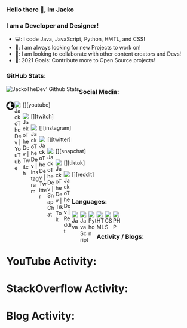 ### Hello there 👋, im Jacko 


### I am a Developer and Designer!
* 💻: I code Java, JavaScript, Python, HMTL, and CSS!
* 🌱: I am always looking for new Projects to work on! 
* 👯: I am looking to collaborate with other content creators and Devs!
* 🥅: 2021 Goals: Contribute more to Open Source projects!


### GitHub Stats:

<img align="left" alt="JackoTheDev' Github Stats" src="https://github-readme-stats.appleluis.vercel.app/api?username=JackoTheDev&show_icons=true&hide_border=true" />


### Social Media:

[<img align="left" alt="JackoTheDev.crd.co" width="22px" src="https://raw.githubusercontent.com/iconic/open-iconic/master/svg/globe.svg" />][website]

[<img align="left" alt="JackoTheDev | YouTube" width="22px" src="https://cdn.jsdelivr.net/npm/simple-icons@v3/icons/youtube.svg" />][youtube]

[<img align="left" alt="JackoTheDev | Twitch" width="22px" src="https://cdn.jsdelivr.net/npm/simple-icons@v3/icons/twitch.svg" />][twitch]

[<img align="left" alt="JackoTheDev | Instagram" width="22px" src="https://cdn.jsdelivr.net/npm/simple-icons@v3/icons/instagram.svg" />][instagram]

[<img align="left" alt="JackoTheDev | Twitter" width="22px" src="https://cdn.jsdelivr.net/npm/simple-icons@v3/icons/twitter.svg" />][twitter]

[<img align="left" alt="JackoTheDev | SnapChat" width="22px" src="https://cdn.jsdelivr.net/npm/simple-icons@v3/icons/snapchat.svg" />][snapchat]

[<img align="left" alt="JackoTheDev | TikTok" width="22px" src="https://cdn.jsdelivr.net/npm/simple-icons@v3/icons/tiktok.svg" />][tiktok]

[<img align="left" alt="JackoTheDev | Reddit" width="22px" src="https://cdn.jsdelivr.net/npm/simple-icons@v3/icons/reddit.svg" />][reddit]

<br />

### Languages:

[<img align="left" alt="Java" width="22px" src="https://cdn.jsdelivr.net/npm/simple-icons@3.7.0/icons/java.svg" />][java]

[<img align="left" alt="JavaScript" width="22px" src="https://cdn.jsdelivr.net/npm/simple-icons@3.7.0/icons/javascript.svg" />][javascript]

[<img align="left" alt="Python" width="22px" src="https://cdn.jsdelivr.net/npm/simple-icons@3.7.0/icons/python.svg" />][python]

[<img align="left" alt="HTML" width="22px" src="https://cdn.jsdelivr.net/npm/simple-icons@3.7.0/icons/html5.svg" />][html]

[<img align="left" alt="CSS" width="22px" src="https://cdn.jsdelivr.net/npm/simple-icons@3.7.0/icons/css3.svg" />][css]

[<img align="left" alt="PHP" width="22px" src="https://cdn.jsdelivr.net/npm/simple-icons@3.7.0/icons/php.svg" />][php]


<br />
<br />

### Activity / Blogs:

# YouTube Activity:
<!-- YOUTUBE:START -->
<!-- YOUTUBE:END -->

# StackOverflow Activity:
<!-- STACKOVERFLOW:START -->
<!-- STACKOVERFLOW:END -->


# Blog Activity:
<!-- BLOG-POST-LIST:START -->
<!-- BLOG-POST-LIST:END -->


<br />

[java]: https://en.wikipedia.org/wiki/Java
[javascript]: https://en.wikipedia.org/wiki/JavaScript
[python]: https://en.wikipedia.org/wiki/Python_(programming_language)
[html]: https://en.wikipedia.org/wiki/HTML
[css]: https://en.wikipedia.org/wiki/CSS
[php]: https://en.wikipedia.org/wiki/PHP


<br />

[website]: https://JackoTheDev.xyz/

